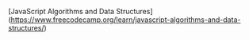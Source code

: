 [JavaScript Algorithms and Data Structures] (https://www.freecodecamp.org/learn/javascript-algorithms-and-data-structures/)
